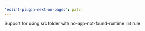 ```yaml
---
'eslint-plugin-next-on-pages': patch
---
```


Support for using src folder with no-app-not-found-runtime lint rule
